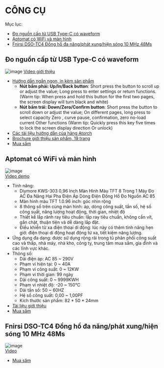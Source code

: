 # CÔNG CỤ

Mục lục:

- [Đo nguồn cấp từ USB Type-C có waveform](#đo-nguồn-cấp-từ-usb-type-c-có-waveform)
- [Aptomat có WiFi và màn hình](#aptomat-có-wifi-và-màn-hình)
- [Fnirsi DSO-TC4 Đồng hồ đa năng/phát xung/hiện sóng 10 MHz 48Ms](#fnirsi-dso-tc4-đồng-hồ-đa-năngphát-xunghiện-sóng-10-mhz-48ms)

## Đo nguồn cấp từ USB Type-C có waveform

![image](https://github.com/user-attachments/assets/712d53e4-c609-45fc-be0b-a989ab758234)
[Video giới thiệu](https://cvf.shopee.vn/file/api/v4/11110105/mms/sg-11110105-6khx0-lx9ew8fklizqec.16000081719990439.mp4)

- [Hướng dẫn ngắn ngọn, in kèm sản phẩm](http://en.atorch.cn/upload/20240417111140.pdf)
  - __Nút bấm phải: Up/In/Back button__: Short press the button to scroll up or adjust the value; Long press to enter settings or return functions.(Warm tip: When press and hold this button for the first two pages, the screen display
will turn black and white)
  - __Nút bấm trái: Down/Zero/Confirm button__: Short press the button to scroll down or adjust the value; On different pages, long press to select capacity Zero , curve pause, confirmation, zero no-load current Other functions (Warm tip: Quickly press this key five times to lock the screen display direction Or unlock)
- [Các tài liệu hướng dẫn của hãng Atorch](http://en.atorch.cn/Download.aspx?ClassID=4)
- [Brochure giới thiệu sản phẩm, 19 trang](https://myosuploads3.banggood.com/products/20240607/20240607025930AT085.pdf)
- [Mua sắm](https://shopee.vn/Diymore-AT085C-%C4%91a-ch%E1%BB%A9c-n%C4%83ng-Type-C-PD3.1-m%C3%A1y-d%C3%B2-s%E1%BA%A1c-%C4%91i%E1%BB%87n-%C3%A1p-v%C3%A0-%C4%91%E1%BB%93ng-h%E1%BB%93-c%C3%B4ng-su%E1%BA%A5t-d%C3%B2ng-%C4%91i%E1%BB%87n-hi%E1%BB%83n-th%E1%BB%8B-%C4%91%C6%B0%E1%BB%9Dng-cong-ph%C3%A1t-hi%E1%BB%87n-hai-chi%E1%BB%81u-DC-4.5-~-50V-12A-i.208062055.25929732395)

## Aptomat có WiFi và màn hình

  ![image](https://github.com/user-attachments/assets/48f6120b-7a9c-4a86-83b0-9f0b4d884d25)\
  [Video demo](https://youtu.be/BdMlF1_YdOc)

- Tính năng:
  - Diymore KWS-303 0,96 Inch Màn Hình Màu TFT 8 Trong 1 Máy Đo AC Đa Năng Hai Pha Điện Áp Dòng Điện Đồng Hồ Đo Nguồn AC 85
  - Màn hình màu TFT 1.0.96 inch: góc nhìn rộng
  - 8 thông số trên cùng màn hình: áp, dòng công suất, tần số, hệ số công suất, năng lượng hoạt động, thời gian, nhiệt độ
  - Thiết kế lắp rãnh ray tiêu chuẩn: lắp ray tiêu chuẩn, không cần vít, gắn chặt, thuận tiện và dễ dàng lắp đặt.
  - Điều khiển từ xa điện thoại di động: lúc này có thêm tính năng hẹn giờ: điện thoại di động hoạt động từ xa, tiết kiệm năng lượng.
- Ứng dụng đa dạng: được sử dụng rộng rãi trong tủ phân phối công suất cao và thấp, nhà máy, nhà kho, công ty, trung tâm mua sắm, gia đình và các lĩnh vực khác.
- Thông số:
  - Dải điện áp: AC 85 ~ 290V
  - Phạm vi hiện tại: 0 ~ 40A
  - Phạm vi công suất: 0 ~ 12KW
  - Phạm vi thời gian: 99 ngày
  - Dải công suất: 0 ~ 9999KWH
  - Phạm vi nhiệt độ: -20 ~ 150℃
  - Dải tần số: 50 ~ 60HZ
  - Hệ số công suất: 0,00 ~ 1,00PF
  - Kích thước sản phẩm: 82 * 50 * 24mm
- [Tài liệu giới thiệu](https://www.nikom.biz/pic_info/A578019/KWS-303.pdf)
- [Mua sắm](https://shopee.vn/Diymore-KWS-303-0-96-Inch-M%C3%A0n-H%C3%ACnh-M%C3%A0u-TFT-8-Trong-1-M%C3%A1y-%C4%90o-AC-%C4%90a-N%C4%83ng-Hai-Pha-%C4%90i%E1%BB%87n-%C3%81p-D%C3%B2ng-%C4%90i%E1%BB%87n-%C4%90%E1%BB%93ng-H%E1%BB%93-%C4%90o-Ngu%E1%BB%93n-AC-85-~-290V-0-~-40A-i.208062055.26315877579)

## Fnirsi DSO-TC4 Đồng hồ đa năng/phát xung/hiện sóng 10 MHz 48Ms

![image](https://github.com/user-attachments/assets/9bec93dd-3ca2-4a63-b7a1-45c88f93e3ba)\
[Video](https://down-bs-sg.vod.susercontent.com/api/v4/11110105/mms/sg-11110105-6kioy-m76ambgh42yj47.16000081741594026.mp4)

- [Mua săm](https://shopee.vn/Fnirsi-DSO-TC4-N%C3%A2ng-c%E1%BA%A5p-dao-%C4%91%E1%BB%99ng-k%E1%BB%B9-thu%E1%BA%ADt-s%E1%BB%91-3-trong-1-10-MHz-48Ms-s-Transistor-Tester-Thi%E1%BA%BFt-b%E1%BB%8B-ki%E1%BB%83m-tra-linh-ki%E1%BB%87n-%C4%91i%E1%BB%87n-t%E1%BB%AD-D%E1%BB%A5ng-c%E1%BB%A5-s%E1%BA%A1c-USB-i.1028315277.29129039852)
